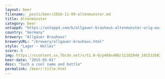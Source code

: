 ```yaml
---
layout: beer
filename: _posts/beer/2016-11-09-altenmunster.md
title: Altenmünster
category: beer
untappd: "https://untappd.com/b/allgauer-brauhaus-altenmunster-urig-wurzig/29819"
country: "Germany"
brewery: "Allgäuer Brauhaus"
breweryURL: "/brewery/allgauer-brauhaus.html"
style: "Lager - Helles"
score: 6
img: https://scontent.xx.fbcdn.net/v/t1.0-0/p480x480/11182040_10153268265373745_4318030430351182427_n.jpg?_nc_cat=0&oh=7a395e4e5154f81841594dc7eb0ea50c&oe=5B80EBD9
beer-date: "2015-05-01"
desc: "Such a cool name and bottle"
permalink: /beer/:title.html
---
```

